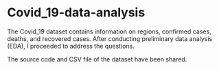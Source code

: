 # Covid_19-data-analysis
The Covid_19 dataset contains information on regions, confirmed cases, deaths, and recovered cases. After conducting preliminary data analysis (EDA), I proceeded to address the questions.

The source code and CSV file of the dataset have been shared.
